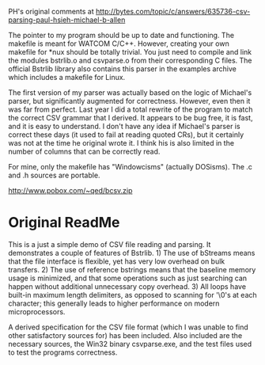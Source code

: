 PH's original comments at http://bytes.com/topic/c/answers/635736-csv-parsing-paul-hsieh-michael-b-allen

The pointer to my program should be up to date and functioning. The
makefile is meant for WATCOM C/C++. However, creating your own
makefile for *nux should be totally trivial. You just need to compile
and link the modules bstrlib.o and csvparse.o from their corresponding
C files. The official Bstrlib library also contains this parser in
the examples archive which includes a makefile for Linux.

The first version of my parser was actually based on the logic of
Michael's parser, but significantly augmented for correctness.
However, even then it was far from perfect. Last year I did a total
rewrite of the program to match the correct CSV grammar that I
derived. It appears to be bug free, it is fast, and it is easy to
understand. I don't have any idea if Michael's parser is correct
these days (it used to fail at reading quoted CRs), but it certainly
was not at the time he original wrote it. I think his is also limited
in the number of columns that can be correctly read.

For mine, only the makefile has "Windowcisms" (actually DOSisms).
The .c and .h sources are portable.

http://www.pobox.com/~qed/bcsv.zip


Original ReadMe
===============

This is a just a simple demo of CSV file reading and parsing.  It demonstrates
a couple of features of Bstrlib.  1) The use of bStreams means that the file
interface is flexible, yet has very low overhead on bulk transfers.  2) The
use of reference bstrings means that the baseline memory usage is minimized,
and that some operations such as just searching can happen without additional
unnecessary copy overhead.  3) All loops have built-in maximum length 
delimiters, as opposed to scanning for '\0's at each character; this 
generally leads to higher performance on modern microprocessors.

A derived specification for the CSV file format (which I was unable to find
other satisfactory sources for) has been included.  Also included are the 
necessary sources, the Win32 binary csvparse.exe, and the test files used to 
test the programs correctness.

